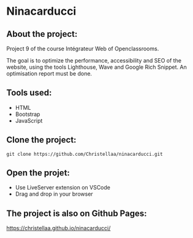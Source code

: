 # Ninacarducci

## About the project:

Project 9 of the course Intégrateur Web of Openclassrooms.

The goal is to optimize the performance, accessibility and SEO of the website, using the tools Lighthouse, Wave and Google Rich Snippet. An optimisation report must be done.


## Tools used:
* HTML
* Bootstrap
* JavaScript

## Clone the project:
`` git clone https://github.com/Christellaa/ninacarducci.git ``


## Open the projet:
- Use LiveServer extension on VSCode
- Drag and drop in your browser

## The project is also on Github Pages:
https://christellaa.github.io/ninacarducci/